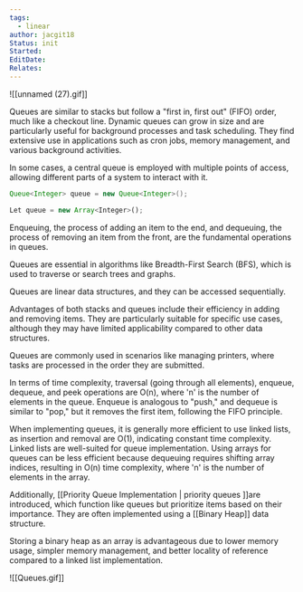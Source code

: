```yaml
---
tags:
  - linear
author: jacgit18
Status: init
Started: 
EditDate: 
Relates:
---
```

![[unnamed (27).gif]]


Queues are similar to stacks but follow a "first in, first out" (FIFO) order, much like a checkout line. Dynamic queues can grow in size and are particularly useful for background processes and task scheduling. They find extensive use in applications such as cron jobs, memory management, and various background activities.

In some cases, a central queue is employed with multiple points of access, allowing different parts of a system to interact with it.

```java
Queue<Integer> queue = new Queue<Integer>();  
```

```typescript
Let queue = new Array<Integer>(); 
```

Enqueuing, the process of adding an item to the end, and dequeuing, the process of removing an item from the front, are the fundamental operations in queues.

Queues are essential in algorithms like Breadth-First Search (BFS), which is used to traverse or search trees and graphs.

Queues are linear data structures, and they can be accessed sequentially.

Advantages of both stacks and queues include their efficiency in adding and removing items. They are particularly suitable for specific use cases, although they may have limited applicability compared to other data structures.

Queues are commonly used in scenarios like managing printers, where tasks are processed in the order they are submitted.

In terms of time complexity, traversal (going through all elements), enqueue, dequeue, and peek operations are O(n), where 'n' is the number of elements in the queue. Enqueue is analogous to "push," and dequeue is similar to "pop," but it removes the first item, following the FIFO principle.

When implementing queues, it is generally more efficient to use linked lists, as insertion and removal are O(1), indicating constant time complexity. Linked lists are well-suited for queue implementation. Using arrays for queues can be less efficient because dequeuing requires shifting array indices, resulting in O(n) time complexity, where 'n' is the number of elements in the array.

Additionally, [[Priority Queue Implementation | priority queues ]]are introduced, which function like queues but prioritize items based on their importance. They are often implemented using a [[Binary Heap]]  data structure.

Storing a binary heap as an array is advantageous due to lower memory usage, simpler memory management, and better locality of reference compared to a linked list implementation.


![[Queues.gif]]